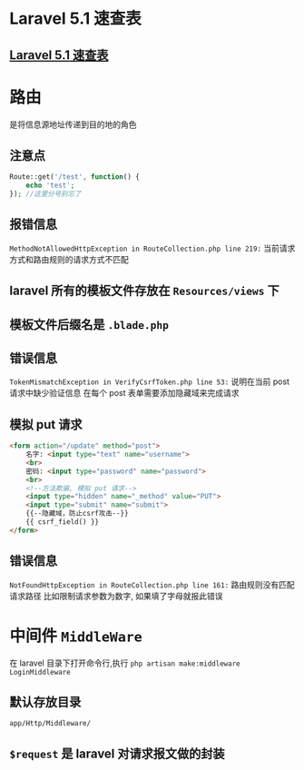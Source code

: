 # Laravel 5.1 速查表
[Laravel 5.1 速查表](https://cs.laravel-china.org/#)
----

# 路由
是将信息源地址传递到目的地的角色
## 注意点
```php
Route::get('/test', function() {
    echo 'test';
}); //这里分号别忘了
```
## 报错信息
 `MethodNotAllowedHttpException in RouteCollection.php line 219:`
 当前请求方式和路由规则的请求方式不匹配
## laravel 所有的模板文件存放在 `Resources/views` 下
## 模板文件后缀名是 `.blade.php`
## 错误信息
`TokenMismatchException in VerifyCsrfToken.php line 53:`
说明在当前 post 请求中缺少验证信息
在每个 post 表单需要添加隐藏域来完成请求
## 模拟 put 请求
```html
<form action="/update" method="post">
    名字: <input type="text" name="username">
    <br>
    密码: <input type="password" name="password">
    <br>
    <!--方法欺骗, 模拟 put 请求-->
    <input type="hidden" name="_method" value="PUT">
    <input type="submit" name="submit">
    {{--隐藏域，防止csrf攻击--}}
    {{ csrf_field() }}
</form>
```
## 错误信息
`NotFoundHttpException in RouteCollection.php line 161:`
路由规则没有匹配请求路径
比如限制请求参数为数字, 如果填了字母就报此错误

# 中间件 `MiddleWare`

在 laravel 目录下打开命令行,执行
`php artisan make:middleware LoginMiddleware`

## 默认存放目录
 `app/Http/Middleware/`
## `$request` 是 laravel 对请求报文做的封装
